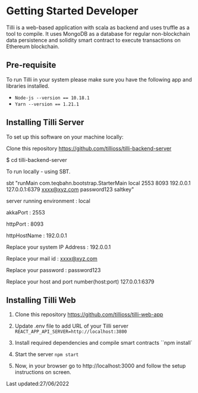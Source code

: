 ﻿---
id: getting-started-developer
---

# Getting Started Developer

Tilli is a web-based application with scala as backend and uses truffle as a tool to compile.
It uses MongoDB as a database for regular non-blockchain data persistence and solidity smart contract to execute transactions on Ethereum blockchain.

## Pre-requisite

To run Tilli in your system please make sure you have the following app and libraries installed.

- `Node-js --version == 10.18.1`
- `Yarn --version == 1.21.1`


## Installing Tilli Server

To set up this software on your machine locally:

Clone this repository https://github.com/tillioss/tilli-backend-server

$ cd tilli-backend-server

To run locally - using SBT.

sbt "runMain com.teqbahn.bootstrap.StarterMain local 2553 8093 192.0.0.1 127.0.0.1:6379 xxxx@xyz.com password123 saltkey"

server running environment : local

akkaPort : 2553

httpPort : 8093

httpHostName : 192.0.0.1

Replace your system IP Address : 192.0.0.1

Replace your mail id : xxxx@xyz.com

Replace your password : password123

Replace your host and port number(host:port) 127.0.0.1:6379





## Installing Tilli Web

1. Clone this repository https://github.com/tillioss/tilli-web-app
2. Update .env file to add URL of your Tilli server
   `REACT_APP_API_SERVER=http://localhost:3800`

3. Install required dependencies and compile smart contracts
   ``npm install`

4. Start the server
   `npm start`
5. Now, in your browser go to http://localhost:3000 and follow the setup instructions on screen.


Last updated:27/06/2022

